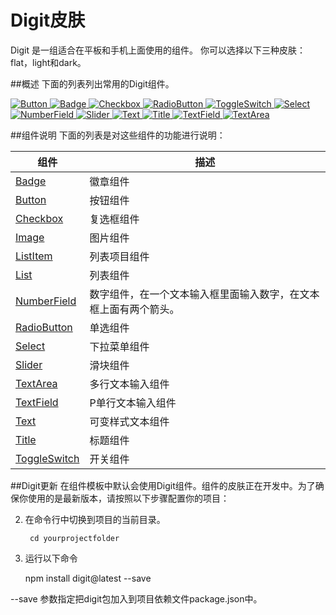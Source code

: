 Digit皮肤
========
Digit 是一组适合在平板和手机上面使用的组件。 你可以选择以下三种皮肤：flat，light和dark。

##概述
下面的列表列出常用的Digit组件。

<p><a href="https://github.com/montagejs/digit/tree/master/ui/button.reel"> <img src="https://raw.github.com/montagejs/digit/master/ui/button.reel/screenshot.png" alt="Button"> </a>
<a href="https://github.com/montagejs/digit/tree/master/ui/badge.reel"> <img src="https://raw.github.com/montagejs/digit/master/ui/badge.reel/screenshot.png" alt="Badge"> </a>
<a href="https://github.com/montagejs/digit/tree/master/ui/checkbox.reel"> <img src="https://raw.github.com/montagejs/digit/master/ui/checkbox.reel/screenshot.png" alt="Checkbox"> </a>
<a href="https://github.com/montagejs/digit/tree/master/ui/radio-button.reel"> <img src="https://raw.github.com/montagejs/digit/master/ui/radio-button.reel/screenshot.png" alt="RadioButton"> </a>
<a href="https://github.com/montagejs/digit/tree/master/ui/toggle-switch.reel"> <img src="https://raw.github.com/montagejs/digit/master/ui/toggle-switch.reel/screenshot.png" alt="ToggleSwitch"> </a>
<a href="https://github.com/montagejs/digit/tree/master/ui/select.reel"> <img src="https://raw.github.com/montagejs/digit/master/ui/select.reel/screenshot.png" alt="Select"> </a>
<a href="https://github.com/montagejs/digit/tree/master/ui/number-field.reel"> <img src="https://raw.github.com/montagejs/digit/master/ui/number-field.reel/screenshot.png" alt="NumberField"> </a>
<a href="https://github.com/montagejs/digit/tree/master/ui/slider.reel"> <img src="https://raw.github.com/montagejs/digit/master/ui/slider.reel/screenshot.png" alt="Slider"> </a>
<a href="https://github.com/montagejs/digit/tree/master/ui/text.reel"> <img src="https://raw.github.com/montagejs/digit/master/ui/text.reel/screenshot.png" alt="Text"> </a>
<a href="https://github.com/montagejs/digit/tree/master/ui/title.reel"> <img src="https://raw.github.com/montagejs/digit/master/ui/title.reel/screenshot.png" alt="Title"> </a>
<a href="https://github.com/montagejs/digit/tree/master/ui/text-field.reel"> <img src="https://raw.github.com/montagejs/digit/master/ui/text-field.reel/screenshot.png" alt="TextField"> </a>
<a href="https://github.com/montagejs/digit/tree/master/ui/text-area.reel"> <img src="https://raw.github.com/montagejs/digit/master/ui/text-area.reel/screenshot.png" alt="TextArea"> </a></p>

##组件说明
下面的列表是对这些组件的功能进行说明：

<table><thead>
<tr>
<th>组件</th>
<th>描述</th>
</tr>
</thead><tbody>
<tr>
<td><a href="https://github.com/montagejs/digit/tree/master/ui/badge.reel" target="_blank">Badge</a></td>
<td>徽章组件</td>
</tr>
<tr>
<td><a href="https://github.com/montagejs/digit/tree/master/ui/button.reel" target="_blank">Button</a></td>
<td>按钮组件</td>
</tr>
<tr>
<td><a href="https://github.com/montagejs/digit/tree/master/ui/checkbox.reel" target="_blank">Checkbox</a></td>
<td>复选框组件</td>
</tr>
<tr>
<td><a href="https://github.com/montagejs/digit/tree/master/ui/image.reel" target="_blank">Image</a></td>
<td>图片组件</td>
</tr>
<tr>
<td><a href="https://github.com/montagejs/digit/tree/master/ui/list-item.reel" target="_blank">ListItem</a></td>
<td>列表项目组件</td>
</tr>
<tr>
<td><a href="https://github.com/montagejs/digit/tree/master/ui/list.reel" target="_blank">List</a></td>
<td>列表组件</td>
</tr>
<tr>
<td><a href="https://github.com/montagejs/digit/tree/master/ui/number-field.reel" target="_blank">NumberField</a></td>
<td>数字组件，在一个文本输入框里面输入数字，在文本框上面有两个箭头。</td>
</tr>
<tr>
<td><a href="https://github.com/montagejs/digit/tree/master/ui/radio-button.reel" target="_blank">RadioButton</a></td>
<td>单选组件</td>
</tr>
<tr>
<td><a href="https://github.com/montagejs/digit/tree/master/ui/select.reel" target="_blank">Select</a></td>
<td>下拉菜单组件</td>
</tr>
<tr>
<td><a href="https://github.com/montagejs/digit/tree/master/ui/slider.reel" target="_blank">Slider</a></td>
<td>滑块组件</td>
</tr>
<tr>
<td><a href="https://github.com/montagejs/digit/tree/master/ui/text-area.reel" target="_blank">TextArea</a></td>
<td>多行文本输入组件</td>
</tr>
<tr>
<td><a href="https://github.com/montagejs/digit/tree/master/ui/text-field.reel" target="_blank">TextField</a></td>
<td>P单行文本输入组件</td>
</tr>
<tr>
<td><a href="https://github.com/montagejs/digit/tree/master/ui/text.reel" target="_blank">Text</a></td>
<td>可变样式文本组件</td>
</tr>
<tr>
<td><a href="https://github.com/montagejs/digit/tree/master/ui/title.reel" target="_blank">Title</a></td>
<td>标题组件</td>
</tr>
<tr>
<td><a href="https://github.com/montagejs/digit/tree/master/ui/toggle-switch.reel" target="_blank">ToggleSwitch</a></td>
<td>开关组件</td>
</tr>
</tbody></table>
##Digit更新
在组件模板中默认会使用Digit组件。组件的皮肤正在开发中。为了确保你使用的是最新版本，请按照以下步骤配置你的项目：

2. 在命令行中切换到项目的当前目录。
	
		cd yourprojectfolder
		
3. 运行以下命令

	npm install digit@latest --save
	
--save 参数指定把digit包加入到项目依赖文件package.json中。